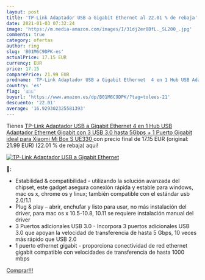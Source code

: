 ```yaml
---
layout: post
title: 'TP-Link Adaptador USB a Gigabit Ethernet al 22.01 % de rebaja'
date: 2021-01-03 07:32:24
image: 'https://m.media-amazon.com/images/I/31dj2er8BfL._SL200_.jpg'
comments: true
category: ofertas
author: ring
slug: 'B01M6C9DPK-es'
actualPrice: 17.15 EUR
currency: EUR
price: 17.15
comparePrice: 21.99 EUR
prodname: 'TP-Link Adaptador USB a Gigabit Ethernet  4 en 1 Hub USB Adaptador Ethernet Gigabit con 3 USB 3.0 hasta 5Gbps + 1 Puerto Gigabit ideal para Xiaomi Mi Box S  UE330 '
country: 'es'
flag: '🇪🇸'
buyurl: 'https://www.amazon.es/dp/B01M6C9DPK/?tag=tolees-21'
descuento: '22.01'
average: '16.929302325581393'
---
```


Tienes [TP-Link Adaptador USB a Gigabit Ethernet  4 en 1 Hub USB Adaptador Ethernet Gigabit con 3 USB 3.0 hasta 5Gbps + 1 Puerto Gigabit ideal para Xiaomi Mi Box S  UE330 ](https://www.amazon.es/dp/B01M6C9DPK/?tag=tolees-21) con precio final de  17.15 EUR (original: 21.99 EUR) (22.01 %  de rebaja) aqui!

[![TP-Link Adaptador USB a Gigabit Ethernet](https://m.media-amazon.com/images/I/31dj2er8BfL._SL200_.jpg)](https://www.amazon.es/dp/B01M6C9DPK/?tag=tolees-21)

🔎:

- Estabilidad & compatibilidad - utilizando la solución avanzada del chipset, este gadget asegura conexión rápida y estable para windows, mac os x, chrome os y linux; también compatible con el estándar usb 2.0/1.1
- Plug & play – abrir, enchufar y listo para usar, no más instalación del driver, para mac os x 10.5-10.8, 10.11 se requiere instalación manual del driver
- 3 Puertos adicionales USB 3.0 - Incorpora 3 puertos adicionales USB 3.0 que apoyan la velocidad de transferencia de hasta 5 Gbps, 10 veces más rápido que USB 2.0
- 1 puerto ethernet gigabit - proporciona conectividad de red ethernet gigabit compatible con velocidades de transferencia de hasta 1000 mbps

[Comprar!!!](https://www.amazon.es/dp/B01M6C9DPK/?tag=tolees-21)
